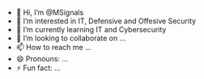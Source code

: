 - 👋 Hi, I’m @MSignals
- 👀 I’m interested in IT, Defensive and Offesive Security
- 🌱 I’m currently learning IT and Cybersecurity
- 💞️ I’m looking to collaborate on ...
- 📫 How to reach me ...
- 😄 Pronouns: ...
- ⚡ Fun fact: ...

<!---
MSignals/MSignals is a ✨ special ✨ repository because its `README.md` (this file) appears on your GitHub profile.
You can click the Preview link to take a look at your changes.
--->
